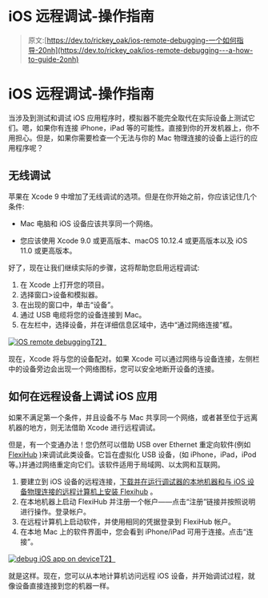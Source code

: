 # iOS 远程调试-操作指南

> 原文:[https://dev.to/rickey_oak/ios-remote-debugging-一个如何指导-20nh](https://dev.to/rickey_oak/ios-remote-debugging---a-how-to-guide-2onh)

# [](#ios-remote-debugging-a-howto-guide)iOS 远程调试-操作指南

当涉及到测试和调试 iOS 应用程序时，模拟器不能完全取代在实际设备上测试它们。嗯，如果你有连接 iPhone，iPad 等的可能性。直接到你的开发机器上，你不用担心。但是，如果你需要检查一个无法与你的 Mac 物理连接的设备上运行的应用程序呢？

## [](#wireless-debugging)无线调试

苹果在 Xcode 9 中增加了无线调试的选项。但是在你开始之前，你应该记住几个条件:

*   Mac 电脑和 iOS 设备应该共享同一个网络。

*   您应该使用 Xcode 9.0 或更高版本、macOS 10.12.4 或更高版本以及 iOS 11.0 或更高版本。

好了，现在让我们继续实际的步骤，这将帮助您启用远程调试:

1.  在 Xcode 上打开您的项目。
2.  选择窗口>设备和模拟器。
3.  在出现的窗口中，单击“设备”。
4.  通过 USB 电缆将您的设备连接到 Mac。
5.  在左栏中，选择设备，并在详细信息区域中，选中“通过网络连接”框。

[![iOS remote debugging](../Images/8deca7e0e944d247df3ed2373b7db8dd.png "Wireless debugging Xcode")T2】](https://res.cloudinary.com/practicaldev/image/fetch/s--PSw5y5Qj--/c_limit%2Cf_auto%2Cfl_progressive%2Cq_auto%2Cw_880/https://www.flexihub.com/images/upload/flexihub/articles/ios/xcode_remote_debugging.png)

现在，Xcode 将与您的设备配对。如果 Xcode 可以通过网络与设备连接，左侧栏中的设备旁边会出现一个网络图标，您可以安全地断开设备的连接。

## [](#how-to-debug-ios-apps-on-remote-devices)如何在远程设备上调试 iOS 应用

如果不满足第一个条件，并且设备不与 Mac 共享同一个网络，或者甚至位于远离机器的地方，则无法借助 Xcode 进行远程调试。

但是，有一个变通办法！您仍然可以借助 USB over Ethernet 重定向软件(例如 [FlexiHub](https://www.flexihub.com/) )来调试此类设备。它旨在虚拟化 USB 设备，(如 iPhone，iPad，iPod 等。)并通过网络重定向它们。该软件适用于局域网、以太网和互联网。

1.  要建立到 iOS 设备的远程连接，[下载并在运行调试器的本地机器和与 iOS 设备物理连接的远程计算机上安装 Flexihub](https://www.flexihub.com/download.html) 。
2.  在本地机器上启动 FlexiHub 并注册一个帐户——点击“注册”链接并按照说明进行操作。登录帐户。
3.  在远程计算机上启动软件，并使用相同的凭据登录到 FlexiHub 帐户。
4.  在本地 Mac 上的软件界面中，您会看到 iPhone/iPad 可用于连接。点击“连接”。

[![debug iOS app on device](../Images/c7d139c8003ed652682c0cfbeb0fd2dd.png "FlexiHub")T2】](https://res.cloudinary.com/practicaldev/image/fetch/s--lnU-p0FV--/c_limit%2Cf_auto%2Cfl_progressive%2Cq_auto%2Cw_880/https://www.flexihub.com/images/articles-landing/fh.jpg)

就是这样。现在，您可以从本地计算机访问远程 iOS 设备，并开始调试过程，就像设备直接连接到您的机器一样。